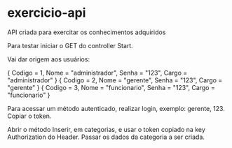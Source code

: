 # exercicio-api
API criada para exercitar os conhecimentos adquiridos

Para testar iniciar o GET do controller Start.

Vai dar origem aos usuários:

{ Codigo = 1, Nome = "administrador", Senha = "123", Cargo = "administrador" }
{ Codigo = 2, Nome = "gerente", Senha = "123", Cargo = "gerente" }
{ Codigo = 3, Nome = "funcionario", Senha = "123", Cargo = "funcionario" }


Para acessar um método autenticado, realizar login, exemplo: gerente, 123.
Copiar o token.

Abrir o método Inserir, em categorias, e usar o token copiado na key Authorization do Header.
Passar os dados da categoria a ser criada.
